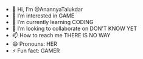 - 👋 Hi, I’m @AnannyaTalukdar
- 👀 I’m interested in GAME
- 🌱 I’m currently learning CODING
- 💞️ I’m looking to collaborate on DON'T KNOW YET
- 📫 How to reach me THERE IS NO WAY
- 😄 Pronouns: HER
- ⚡ Fun fact: GAMER

<!---
AnannyaTalukdar/AnannyaTalukdar is a ✨ special ✨ repository because its `README.md` (this file) appears on your GitHub profile.
You can click the Preview link to take a look at your changes.
--->
